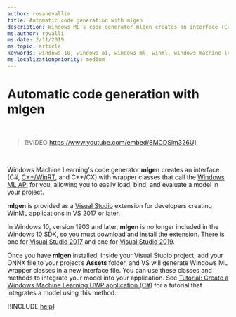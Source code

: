 ```yaml
---
author: rosanevallim
title: Automatic code generation with mlgen
description: Windows ML's code generator mlgen creates an interface (C#, C++/WinRT, and C++/CX) that allows you to easily load, bind, and evaluate a model in your app.
ms.author: rovalli
ms.date: 2/11/2019
ms.topic: article
keywords: windows 10, windows ai, windows ml, winml, windows machine learning
ms.localizationpriority: medium
---
```


# Automatic code generation with mlgen

<br/>

> [!VIDEO https://www.youtube.com/embed/8MCDSlm326U]

<br/>

Windows Machine Learning's code generator **mlgen** creates an interface (C#, [C++/WinRT](https://docs.microsoft.com/windows/uwp/cpp-and-winrt-apis/), and C++/CX) with wrapper classes that call the [Windows ML API](https://docs.microsoft.com/uwp/api/windows.ai.machinelearning) for you, allowing you to easily load, bind, and evaluate a model in your project.

**mlgen** is provided as a [Visual Studio](https://visualstudio.microsoft.com/downloads/) extension for developers creating WinML applications in VS 2017 or later.

In Windows 10, version 1903 and later, **mlgen** is no longer included in the Windows 10 SDK, so you must download and install the extension. There is one for [Visual Studio 2017](https://marketplace.visualstudio.com/items?itemName=WinML.mlgen) and one for [Visual Studio 2019](https://marketplace.visualstudio.com/items?itemName=WinML.mlgenv2).

Once you have **mlgen** installed, inside your Visual Studio project, add your ONNX file to your project’s **Assets** folder, and VS will generate Windows ML wrapper classes in a new interface file. You can use these classes and methods to integrate your model into your application. See [Tutorial: Create a Windows Machine Learning UWP application (C#)](get-started-uwp.md) for a tutorial that integrates a model using this method.

[!INCLUDE [help](includes/get-help.md)]
